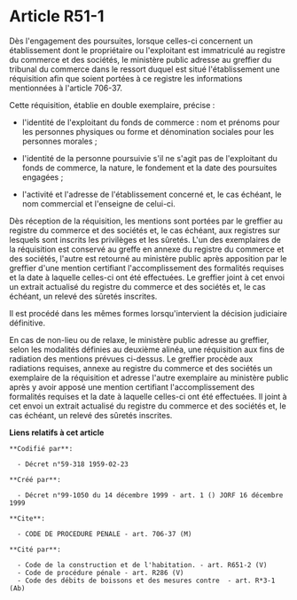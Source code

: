 # Article R51-1

Dès l'engagement des poursuites, lorsque celles-ci concernent un établissement dont le propriétaire ou l'exploitant est
immatriculé au registre du commerce et des sociétés, le ministère public adresse au greffier du tribunal du commerce dans le
ressort duquel est situé l'établissement une réquisition afin que soient portées à ce registre les informations mentionnées à
l'article 706-37.

Cette réquisition, établie en double exemplaire, précise :

- l'identité de l'exploitant du fonds de commerce : nom et prénoms pour les personnes physiques ou forme et dénomination
sociales pour les personnes morales ;

- l'identité de la personne poursuivie s'il ne s'agit pas de l'exploitant du fonds de commerce, la nature, le fondement et la
date des poursuites engagées ;

- l'activité et l'adresse de l'établissement concerné et, le cas échéant, le nom commercial et l'enseigne de celui-ci.

Dès réception de la réquisition, les mentions sont portées par le greffier au registre du commerce et des sociétés et, le cas
échéant, aux registres sur lesquels sont inscrits les privilèges et les sûretés. L'un des exemplaires de la réquisition est
conservé au greffe en annexe du registre du commerce et des sociétés, l'autre est retourné au ministère public après
apposition par le greffier d'une mention certifiant l'accomplissement des formalités requises et la date à laquelle celles-ci
ont été effectuées. Le greffier joint à cet envoi un extrait actualisé du registre du commerce et des sociétés et, le cas
échéant, un relevé des sûretés inscrites.

Il est procédé dans les mêmes formes lorsqu'intervient la décision judiciaire définitive.

En cas de non-lieu ou de relaxe, le ministère public adresse au greffier, selon les modalités définies au deuxième alinéa,
une réquisition aux fins de radiation des mentions prévues ci-dessus. Le greffier procède aux radiations requises, annexe au
registre du commerce et des sociétés un exemplaire de la réquisition et adresse l'autre exemplaire au ministère public après
y avoir apposé une mention certifiant l'accomplissement des formalités requises et la date à laquelle celles-ci ont été
effectuées. Il joint à cet envoi un extrait actualisé du registre du commerce et des sociétés et, le cas échéant, un relevé
des sûretés inscrites.

**Liens relatifs à cet article**

	**Codifié par**:

	  - Décret n°59-318 1959-02-23

	**Créé par**:

	  - Décret n°99-1050 du 14 décembre 1999 - art. 1 () JORF 16 décembre 1999

	**Cite**:

	  - CODE DE PROCEDURE PENALE - art. 706-37 (M)

	**Cité par**:

	  - Code de la construction et de l'habitation. - art. R651-2 (V)
	  - Code de procédure pénale - art. R286 (V)
	  - Code des débits de boissons et des mesures contre  - art. R*3-1 (Ab)
